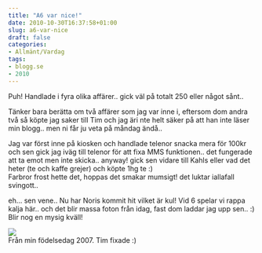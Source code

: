 ```yaml
---
title: "A6 var nice!"
date: 2010-10-30T16:37:58+01:00
slug: a6-var-nice
draft: false
categories:
- Allmänt/Vardag
tags:
- blogg.se
- 2010
---
```

Puh! Handlade i fyra olika affärer.. gick väl på totalt 250 eller något sånt..  
  
Tänker bara berätta om två affärer som jag var inne i, eftersom dom andra två så köpte jag saker till Tim och jag äri nte helt säker på att han inte läser min blogg.. men ni får ju veta på måndag ändå..  
  
Jag var först inne på kiosken och handlade telenor snacka mera för 100kr och sen gick jag iväg till telenor för att fixa MMS funktionen.. det fungerade att ta emot men inte skicka.. anyway! gick sen vidare till Kahls eller vad det heter (te och kaffe grejer) och köpte 1hg te :)  
Farbror frost hette det, hoppas det smakar mumsigt! det luktar iallafall svingott..  
  
eh... sen vene.. Nu har Noris kommit hit vilket är kul! Vid 6 spelar vi rappa kalja här.. och det blir massa foton från idag, fast dom laddar jag upp sen.. :) Blir nog en mysig kväll!  
  
  
![](/assets/images/blogg.se/jagfickocksrosbadavtimifdelsedagspresent28juli07_114609158.jpg)  
Från min födelsedag 2007. Tim fixade :)